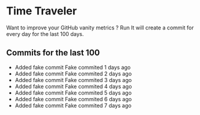 # Time Traveler

Want to improve your GitHub vanity metrics ?
Run 
It will create a commit for every day for the last 100 days.

## Commits for the last 100

- Added fake commit Fake commited 1 days ago
- Added fake commit Fake commited 2 days ago
- Added fake commit Fake commited 3 days ago
- Added fake commit Fake commited 4 days ago
- Added fake commit Fake commited 5 days ago
- Added fake commit Fake commited 6 days ago
- Added fake commit Fake commited 7 days ago
